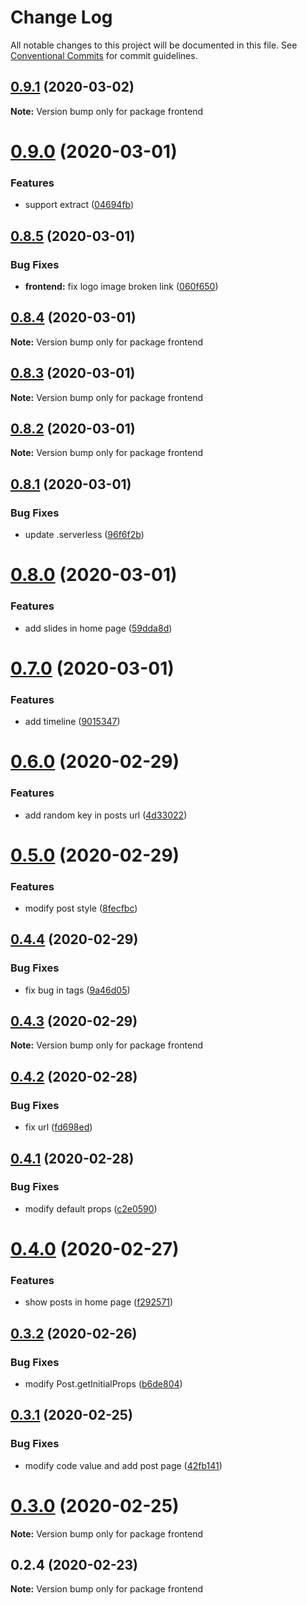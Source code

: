 # Change Log

All notable changes to this project will be documented in this file.
See [Conventional Commits](https://conventionalcommits.org) for commit guidelines.

## [0.9.1](https://github.com/banyudu/blog/compare/frontend@0.9.0...frontend@0.9.1) (2020-03-02)

**Note:** Version bump only for package frontend





# [0.9.0](https://github.com/banyudu/blog/compare/frontend@0.8.5...frontend@0.9.0) (2020-03-01)


### Features

* support extract ([04694fb](https://github.com/banyudu/blog/commit/04694fb65f8ab1055f241d1a912d01c7c6f2af20))





## [0.8.5](https://github.com/banyudu/blog/compare/frontend@0.8.4...frontend@0.8.5) (2020-03-01)


### Bug Fixes

* **frontend:** fix logo image broken link ([060f650](https://github.com/banyudu/blog/commit/060f6508d49d134fc841545558bc38918a00a096))





## [0.8.4](https://github.com/banyudu/blog/compare/frontend@0.8.3...frontend@0.8.4) (2020-03-01)

**Note:** Version bump only for package frontend





## [0.8.3](https://github.com/banyudu/blog/compare/frontend@0.8.2...frontend@0.8.3) (2020-03-01)

**Note:** Version bump only for package frontend





## [0.8.2](https://github.com/banyudu/blog/compare/frontend@0.8.1...frontend@0.8.2) (2020-03-01)

**Note:** Version bump only for package frontend





## [0.8.1](https://github.com/banyudu/blog/compare/frontend@0.8.0...frontend@0.8.1) (2020-03-01)


### Bug Fixes

* update .serverless ([96f6f2b](https://github.com/banyudu/blog/commit/96f6f2b1df5f8c08d673c2ac1071d145b1ee432e))





# [0.8.0](https://github.com/banyudu/blog/compare/frontend@0.7.0...frontend@0.8.0) (2020-03-01)


### Features

* add slides in home page ([59dda8d](https://github.com/banyudu/blog/commit/59dda8daeca16a3649d31277fef99910132dad31))





# [0.7.0](https://github.com/banyudu/blog/compare/frontend@0.6.0...frontend@0.7.0) (2020-03-01)


### Features

* add timeline ([9015347](https://github.com/banyudu/blog/commit/9015347366563e3d98ce71f811fef83d69df69aa))





# [0.6.0](https://github.com/banyudu/blog/compare/frontend@0.5.0...frontend@0.6.0) (2020-02-29)


### Features

* add random key in posts url ([4d33022](https://github.com/banyudu/blog/commit/4d3302223f5483012c6a0858b726b6628700bc3f))





# [0.5.0](https://github.com/banyudu/blog/compare/frontend@0.4.4...frontend@0.5.0) (2020-02-29)


### Features

* modify post style ([8fecfbc](https://github.com/banyudu/blog/commit/8fecfbc070afa78eb7442b8859f8dea0de06545e))





## [0.4.4](https://github.com/banyudu/blog/compare/frontend@0.4.3...frontend@0.4.4) (2020-02-29)


### Bug Fixes

* fix bug in tags ([9a46d05](https://github.com/banyudu/blog/commit/9a46d050b70753307daeda5f7af05407b9c6271c))





## [0.4.3](https://github.com/banyudu/blog/compare/frontend@0.4.2...frontend@0.4.3) (2020-02-29)

**Note:** Version bump only for package frontend





## [0.4.2](https://github.com/banyudu/blog/compare/frontend@0.4.1...frontend@0.4.2) (2020-02-28)


### Bug Fixes

* fix url ([fd698ed](https://github.com/banyudu/blog/commit/fd698ed395eea56bbf9f2e324e8f2a5a0d624d78))





## [0.4.1](https://github.com/banyudu/blog/compare/frontend@0.4.0...frontend@0.4.1) (2020-02-28)


### Bug Fixes

* modify default props ([c2e0590](https://github.com/banyudu/blog/commit/c2e05906985ea8cacc55ab1d2636c1acc653328c))





# [0.4.0](https://github.com/banyudu/blog/compare/frontend@0.3.2...frontend@0.4.0) (2020-02-27)


### Features

* show posts in home page ([f292571](https://github.com/banyudu/blog/commit/f29257187031fbaec332d17a220d478be5322e4b))





## [0.3.2](https://github.com/banyudu/blog/compare/frontend@0.3.1...frontend@0.3.2) (2020-02-26)


### Bug Fixes

* modify Post.getInitialProps ([b6de804](https://github.com/banyudu/blog/commit/b6de804dcf45419b7700b5305490f9d0ddbc1094))





## [0.3.1](https://github.com/banyudu/blog/compare/frontend@0.3.0...frontend@0.3.1) (2020-02-25)


### Bug Fixes

* modify code value and add post page ([42fb141](https://github.com/banyudu/blog/commit/42fb1411898f6d3d8e26d236a124a2f2c512f71a))





# [0.3.0](https://github.com/banyudu/blog/compare/frontend@0.2.4...frontend@0.3.0) (2020-02-25)

**Note:** Version bump only for package frontend





## 0.2.4 (2020-02-23)

**Note:** Version bump only for package frontend
